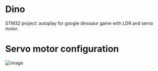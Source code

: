 # Dino
STM32 project: autoplay for google dinosaur game with LDR and servo motor.

# Servo motor configuration

![image](https://user-images.githubusercontent.com/86269247/157066988-bc96f733-1164-4037-a309-cb30e53368f3.png)
